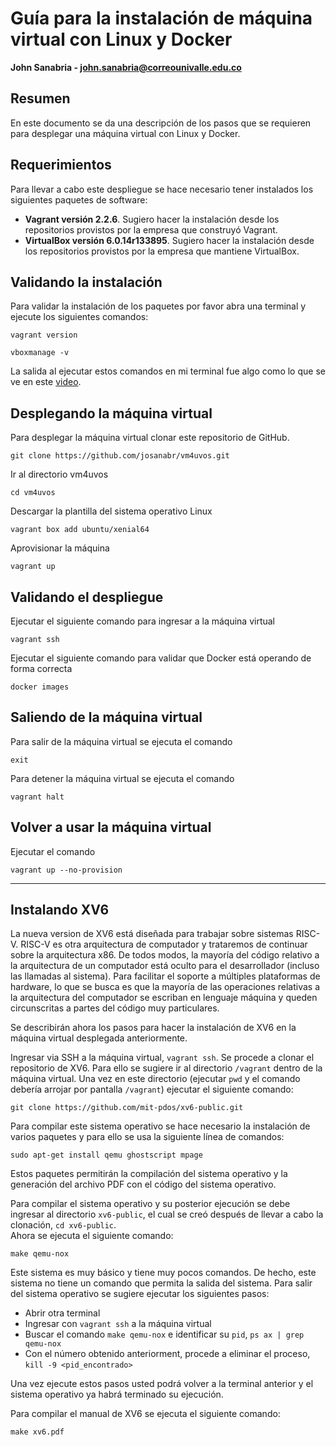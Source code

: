# Guía para la instalación de máquina virtual con Linux y Docker
**John Sanabria - john.sanabria@correounivalle.edu.co**

## Resumen
En este documento se da una descripción de los pasos que se requieren para desplegar una máquina virtual con Linux y Docker.

## Requerimientos
Para llevar a cabo este despliegue se hace necesario tener instalados los siguientes paquetes de software:
* **Vagrant versión 2.2.6**. Sugiero hacer la instalación desde los repositorios provistos por la empresa que construyó Vagrant.
* **VirtualBox versión 6.0.14r133895**. Sugiero hacer la instalación desde los repositorios provistos por la empresa que mantiene VirtualBox.

## Validando la instalación
Para validar la instalación de los paquetes por favor abra una terminal y ejecute los siguientes comandos:

```
vagrant version
```

```
vboxmanage -v
```

La salida al ejecutar estos comandos en mi terminal fue algo como lo que se ve en este [video](https://asciinema.org/a/277015).

## Desplegando la máquina virtual
Para desplegar la máquina virtual clonar este repositorio de GitHub.

```
git clone https://github.com/josanabr/vm4uvos.git
```

Ir al directorio vm4uvos

```
cd vm4uvos
```

Descargar la plantilla del sistema operativo Linux

```
vagrant box add ubuntu/xenial64
```

Aprovisionar la máquina

```
vagrant up
```

## Validando el despliegue

Ejecutar el siguiente comando para ingresar a la máquina virtual

```
vagrant ssh
```

Ejecutar el siguiente comando para validar que Docker está operando de forma correcta

```
docker images
```

## Saliendo de la máquina virtual

Para salir de la máquina virtual se ejecuta el comando

```
exit
```

Para detener la máquina virtual se ejecuta el comando

```
vagrant halt
```

## Volver a usar la máquina virtual

Ejecutar el comando

```
vagrant up --no-provision
```

---

## Instalando XV6

La nueva version de XV6 está diseñada para trabajar sobre sistemas RISC-V.
RISC-V es otra arquitectura de computador y trataremos de continuar sobre la arquitectura x86.
De todos modos, la mayoría del código relativo a la arquitectura de un computador está oculto para el desarrollador (incluso las llamadas al sistema).
Para facilitar el soporte a múltiples plataformas de hardware, lo que se busca es que la mayoría de las operaciones relativas a la arquitectura del computador se escriban en lenguaje máquina y queden circunscritas a partes del código muy particulares.

Se describirán ahora los pasos para hacer la instalación de XV6 en la máquina virtual desplegada anteriormente.

Ingresar via SSH a la máquina virtual, `vagrant ssh`. 
Se procede a clonar el repositorio de XV6.
Para ello se sugiere ir al directorio `/vagrant` dentro de la máquina virtual.
Una vez en este directorio (ejecutar `pwd` y el comando debería arrojar por pantalla `/vagrant`) ejecutar el siguiente comando:

```
git clone https://github.com/mit-pdos/xv6-public.git
```

Para compilar este sistema operativo se hace necesario la instalación de varios paquetes y para ello se usa la siguiente línea de comandos:

```
sudo apt-get install qemu ghostscript mpage
```

Estos paquetes permitirán la compilación del sistema operativo y la generación del archivo PDF con el código del sistema operativo. 

Para compilar el sistema operativo y su posterior ejecución se debe ingresar al directorio `xv6-public`, el cual se creó después de llevar a cabo la clonación, `cd xv6-public`.  
Ahora se ejecuta el siguiente comando:

```
make qemu-nox
```

Este sistema es muy básico y tiene muy pocos comandos.
De hecho, este sistema no tiene un comando que permita la salida del sistema. 
Para salir del sistema operativo se sugiere ejecutar los siguientes pasos:

* Abrir otra terminal
* Ingresar con `vagrant ssh` a la máquina virtual
* Buscar el comando `make qemu-nox` e identificar su `pid`, `ps ax | grep qemu-nox`
* Con el número obtenido anteriorment, procede a eliminar el proceso, `kill -9 <pid_encontrado>`

Una vez ejecute estos pasos usted podrá volver a la terminal anterior y el sistema operativo ya habrá terminado su ejecución.

Para compilar el manual de XV6 se ejecuta el siguiente comando:

```
make xv6.pdf
```

